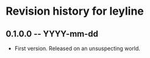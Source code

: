 # Revision history for leyline

## 0.1.0.0 -- YYYY-mm-dd

* First version. Released on an unsuspecting world.
